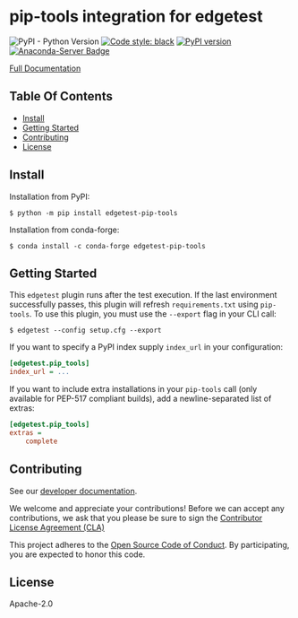 # pip-tools integration for edgetest

![PyPI - Python Version](https://img.shields.io/pypi/pyversions/edgetest-pip-tools)
[![Code style: black](https://img.shields.io/badge/code%20style-black-000000.svg)](https://github.com/ambv/black)
[![PyPI version](https://badge.fury.io/py/edgetest-pip-tools.svg)](https://badge.fury.io/py/edgetest-pip-tools)
[![Anaconda-Server Badge](https://anaconda.org/conda-forge/edgetest-pip-tools/badges/version.svg)](https://anaconda.org/conda-forge/edgetest-pip-tools)


[Full Documentation](https://capitalone.github.io/edgetest-pip-tools/)

Table Of Contents
-----------------

- [Install](#install)
- [Getting Started](#getting-started)
- [Contributing](#contributing)
- [License](#license)

Install
-------

Installation from PyPI:

```console
$ python -m pip install edgetest-pip-tools
```


Installation from conda-forge:

```console
$ conda install -c conda-forge edgetest-pip-tools
```


Getting Started
---------------

This `edgetest` plugin runs after the test execution. If the last environment successfully
passes, this plugin will refresh `requirements.txt` using `pip-tools`. To use this plugin,
you must use the ``--export`` flag in your CLI call:

```console
$ edgetest --config setup.cfg --export
```

If you want to specify a PyPI index supply `index_url` in your configuration:

```ini
[edgetest.pip_tools]
index_url = ...
```

If you want to include extra installations in your `pip-tools` call (only available for PEP-517
compliant builds), add a newline-separated list of extras:

```ini
[edgetest.pip_tools]
extras =
    complete
```

Contributing
------------

See our [developer documentation](https://capitalone.github.io/edgetest-pip-tools/developer.html).

We welcome and appreciate your contributions! Before we can accept any contributions, we ask that you please be sure to
sign the [Contributor License Agreement (CLA)](https://cla-assistant.io/capitalone/edgetest-pip-tools)

This project adheres to the [Open Source Code of Conduct](https://developer.capitalone.com/resources/code-of-conduct/).
By participating, you are expected to honor this code.

License
-------

Apache-2.0
